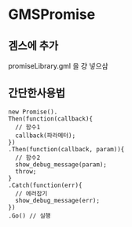 # GMSPromise
## 겜스에 추가
promiseLibrary.gml 을 걍 넣으삼
## 간단한사용법
~~~
new Promise().
Then(function(callback){
  // 함수1
  callback(파라메터);
})
.Then(function(callback, param)){
  // 함수2
  show_debug_message(param);
  throw;
}
.Catch(function(err){
  // 에러잡기
  show_debug_message(err);
})
.Go() // 실행
~~~
